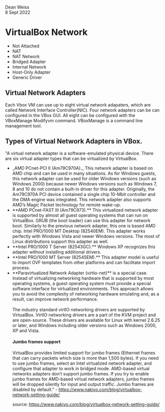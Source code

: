 Dean Weiss<br>
8 Sept 2022

# VirtualBox Network
<ul>
  <li> Not Attached </li>
  <li> NAT </li>
  <li> NAT Network </li>
  <li> Bridged Adapter </li>
  <li> Internal Network </li>
  <li> Host-Only Adapter </li>
  <li> Generic Driver </li>
</ul>

## Virtual Network Adapters
<p> Each Vbox VM can use up to eight virtual network adapaters, which are called Network Interface Controller(NIC). Four network adapters can be can configured in the VBox GUI. All eight can be configured with the VBoxManage Modifyvm command. VBoxManage is a command line management tool. </p>

## Types of Virtual Network Adapters in VBox.
"A virtual network adapter is a software-emulated physical device. There are six virtual adapter types that can be virtualized by VirtualBox.
<ul>
<li> _AMD PCnet-PCI II (Am79C970A)._ This network adapter is based on AMD chip and can be used in many situations. As for Windows guests, this network adapter can be used for older Windows versions (such as Windows 2000) because newer Windows versions such as Windows 7, 8 and 10 do not contain a built-in driver for this adapter. Originally, the Am79C970A PCI device contained a single chip 10-Mbit controller and the DMA engine was integrated. This network adapter also supports AMD’s Magic Packet technology for remote wake-up.</li>
<li> **AMD PCnet-FAST III (Am79C973).** This virtualized network adapter is supported by almost all guest operating systems that can run on VirtualBox. GRUB (the boot loader) can use this adapter for network boot. Similarly to the previous network adapter, this one is based AMD chip.
Intel PRO/1000 MT Desktop (82540EM). This adapter works perfectly with Windows Vista and newer Windows versions. The most of Linux distributions support this adapter as well. </li>
<li> **Intel PRO/1000 T Server (82543GC).** Windows XP recognizes this adapter without installing additional drivers.</li>
<li> **Intel PRO/1000 MT Server (82545EM).** This adapter model is useful to import OVF templates from other platforms and can facilitate import process. </li>
<li> **Paravirtualized Network Adapter (virtio-net)** is a special case. Instead of virtualizing networking hardware that is supported by most operating systems, a guest operating system must provide a special software interface for virtualized environments. This approach allows you to avoid the complexity of networking hardware emulating and, as a result, can improve network performance.</li>
<br>  
The industry standard virtIO networking drivers are supported by VirtualBox. VirtIO networking drivers are a part of the KVM project and are open-source. These drivers are available for Linux with kernel 2.6.25 or later, and Windows including older versions such as Windows 2000, XP and Vista.
  
#### Jumbo frames support
VirtualBox provides limited support for jumbo frames (Ethernet frames that can carry packets which size is more than 1,500 bytes). If you need to use jumbo frames, select an Intel virtualized network adapter, and configure that adapter to work in bridged mode. AMD-based virtual networks adapters don’t support jumbo frames. If you try to enable jumbo frames for AMD-based virtual network adapters, jumbo frames will be dropped silently for input and output traffic. Jumbo frames are disabled by default." - https://www.nakivo.com/blog/virtualbox-network-setting-guide/







source: https://www.nakivo.com/blog/virtualbox-network-setting-guide/
